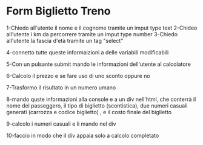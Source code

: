 # Form Biglietto Treno

1-Chiedo all'utente il nome e il cognome tramite un imput type text
2-Chideo all'utente i km da percorrere tramite un imput type number
3-Chiedo all'utente la fascia d'età tramite un tag "select"

4-connetto tutte queste informaizioni a delle variabili modificabili

5-Con un pulsante submit mando le informazioni dell'utente al calcolatore

6-Calcolo il prezzo e se fare uso di uno sconto oppure no

7-Trasformo il risultato in un numero umano

8-mando quste informazioni alla console e a un div nell'html, che conterrà il nome del passeggero, il tipo di biglietto (scontistica), due numeri casuali generati (carrozza e codice biglietto) , e il costo finale del biglietto

9-calcolo i numeri casuali e li mando nel div

10-faccio in modo che il div appaia solo a calcolo completato
